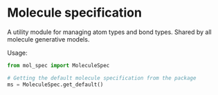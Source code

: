 # Molecule specification

A utility module for managing atom types and bond types. Shared by all molecule
generative models.

Usage:
```python
from mol_spec import MoleculeSpec

# Getting the default molecule specification from the package
ms = MoleculeSpec.get_default()
```